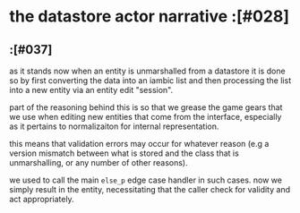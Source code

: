 # the datastore actor narrative :[#028]


## :[#037]

as it stands now when an entity is unmarshalled from a datastore it is
done so by first converting the data into an iambic list and then
processing the list into a new entity via an entity edit "session".

part of the reasoning behind this is so that we grease the game gears
that we use when editing new entities that come from the interface,
especially as it pertains to normalizaiton for internal representation.

this means that validation errors may occur for whatever reason (e.g a
version mismatch between what is stored and the class that is
unmarshalling, or any number of other reasons).

we used to call the main `else_p` edge case handler in such cases. now
we simply result in the entity, necessitating that the caller check for
validity and act appropriately.
